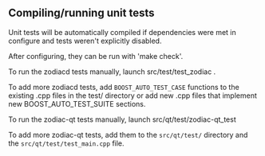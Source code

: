 Compiling/running unit tests
------------------------------------

Unit tests will be automatically compiled if dependencies were met in configure
and tests weren't explicitly disabled.

After configuring, they can be run with 'make check'.

To run the zodiacd tests manually, launch src/test/test_zodiac .

To add more zodiacd tests, add `BOOST_AUTO_TEST_CASE` functions to the existing
.cpp files in the test/ directory or add new .cpp files that
implement new BOOST_AUTO_TEST_SUITE sections.

To run the zodiac-qt tests manually, launch src/qt/test/zodiac-qt_test

To add more zodiac-qt tests, add them to the `src/qt/test/` directory and
the `src/qt/test/test_main.cpp` file.
